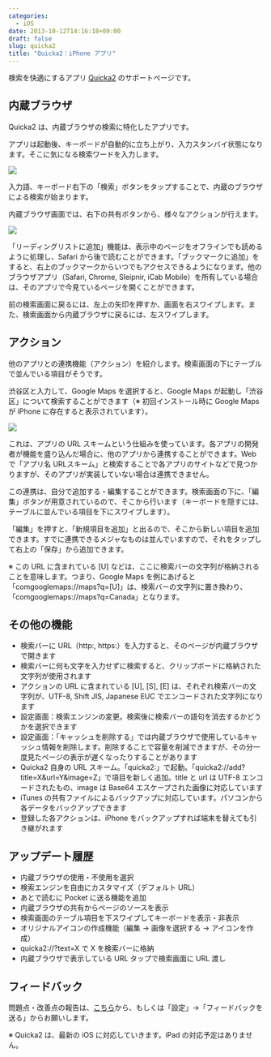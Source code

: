 ```yaml
---
categories:
  - iOS
date: 2013-10-12T14:16:18+09:00
draft: false
slug: quicka2
title: "Quicka2：iPhone アプリ"
---
```


検索を快適にするアプリ [Quicka2](https://itunes.apple.com/jp/app/quicka2-jian-suowo-kuai-shini/id725195676?mt=8&uo=4&at=11l3RT) のサポートページです。

## 内蔵ブラウザ

Quicka2 は、内蔵ブラウザの検索に特化したアプリです。

アプリは起動後、キーボードが自動的に立ち上がり、入力スタンバイ状態になります。そこに気になる検索ワードを入力します。

![](/images/2013/10/6242_1.png)

入力語、キーボード右下の「検索」ボタンをタップすることで、内蔵のブラウザによる検索が始まります。

内蔵ブラウザ画面では、右下の共有ボタンから、様々なアクションが行えます。

![](/images/2013/10/6242_2.png)

「リーディングリストに追加」機能は、表示中のページをオフラインでも読めるように処理し、Safari から後で読むことができます。「ブックマークに追加」をすると、右上のブックマークからいつでもアクセスできるようになります。他のブラウザアプリ（Safari, Chrome, Sleipnir, iCab Mobile）を所有している場合は、そのアプリで今見ているページを開くことができます。

前の検索画面に戻るには、左上の矢印を押すか、画面を右スワイプします。また、検索画面から内蔵ブラウザに戻るには、左スワイプします。

## アクション

他のアプリとの連携機能（アクション）を紹介します。検索画面の下にテーブルで並んでいる項目がそうです。

渋谷区と入力して、Google Maps を選択すると、Google Maps が起動し「渋谷区」について検索することができます（※ 初回インストール時に Google Maps が iPhone に存在すると表示されています）。

![](/images/2013/10/6242_3.png)

これは、アプリの URL スキームという仕組みを使っています。各アプリの開発者が機能を盛り込んだ場合に、他のアプリから連携することができます。Web で「アプリ名 URLスキーム」と検索することで各アプリのサイトなどで見つかりますが、そのアプリが実装していない場合は連携できません。

この連携は、自分で追加する・編集することができます。検索画面の下に、「編集」ボタンが用意されているので、そこから行います（キーボードを隠すには、テーブルに並んでいる項目を下にスワイプします）。

「編集」を押すと、「新規項目を追加」と出るので、そこから新しい項目を追加できます。すでに連携できるメジャなものは並んでいますので、それをタップして右上の「保存」から追加できます。

※ この URL に含まれている [U] などは、ここに検索バーの文字列が格納されることを意味します。つまり、Google Maps を例にあげると「comgooglemaps://maps?q=[U]」は、検索バーの文字列に置き換わり、「comgooglemaps://maps?q=Canada」となります。

## その他の機能


* 検索バーに URL（http:, https:）を入力すると、そのページが内蔵ブラウザで開きます
* 検索バーに何も文字を入力せずに検索すると、クリップボードに格納された文字列が使用されます
* アクションの URL に含まれている [U], [S], [E] は、それぞれ検索バーの文字列が、UTF-8, Shift JIS, Japanese EUC でエンコードされた文字列になります
* 設定画面：検索エンジンの変更。検索後に検索バーの語句を消去するかどうかを選択できます
* 設定画面：「キャッシュを削除する」では内蔵ブラウザで使用しているキャッシュ情報を削除します。削除することで容量を削減できますが、その分一度見たページの表示が遅くなったりすることがあります
* Quicka2 自身の URL スキーム。「quicka2:」で起動。「quicka2://add?title=X&url=Y&image=Z」で項目を新しく追加。title と url は UTF-8 エンコードされたもの、image は Base64 エスケープされた画像に対応しています
* iTunes の共有ファイルによるバックアップに対応しています。パソコンから各データをバックアップできます
* 登録した各アクションは、iPhone をバックアップすれば端末を替えても引き継がれます

## アップデート履歴

* 内蔵ブラウザの使用・不使用を選択
* 検索エンジンを自由にカスタマイズ（デフォルト URL）
* あとで読むに Pocket に送る機能を追加
* 内蔵ブラウザの共有からページのソースを表示
* 検索画面のテーブル項目を下スワイプしてキーボードを表示・非表示
* オリジナルアイコンの作成機能（編集 → 画像を選択する → アイコンを作成） 
* quicka2://?text=X で X を検索バーに格納
* 内蔵ブラウザで表示している URL タップで検索画面に URL 渡し

## フィードバック

問題点・改善点の報告は、[こちら](mailto:rakuishi@gmail.com)から、もしくは「設定」→「フィードバックを送る」からお願いします。

※ Quicka2 は、最新の iOS に対応していきます。iPad の対応予定はありません。
